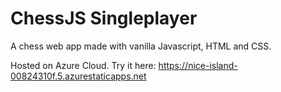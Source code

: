 # ChessJS Singleplayer

A chess web app made with vanilla Javascript, HTML and CSS.

Hosted on Azure Cloud. Try it here: https://nice-island-00824310f.5.azurestaticapps.net
